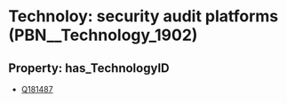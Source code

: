 # Technoloy: __security audit platforms__ (PBN__Technology_1902)

## Property: has_TechnologyID

* [Q181487](Q181487)

